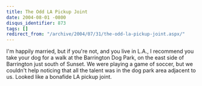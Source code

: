 ```yaml
---
title: The Odd LA Pickup Joint
date: 2004-08-01 -0800
disqus_identifier: 873
tags: []
redirect_from: "/archive/2004/07/31/the-odd-la-pickup-joint.aspx/"
---
```


I'm happily married, but if you're not, and you live in L.A., I
recommend you take your dog for a walk at the Barrington Dog Park, on
the east side of Barrington just south of Sunset. We were playing a game
of soccer, but we couldn't help noticing that all the talent was in the
dog park area adjacent to us. Looked like a bonafide LA pickup joint.

